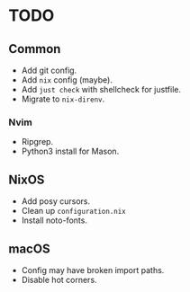 # TODO
## Common
- Add git config.
- Add `nix` config (maybe).
- Add `just check` with shellcheck for justfile.
- Migrate to `nix-direnv`.

### Nvim
- Ripgrep.
- Python3 install for Mason.

## NixOS
- Add posy cursors.
- Clean up `configuration.nix`
- Install noto-fonts.

## macOS
- Config may have broken import paths.
- Disable hot corners.
